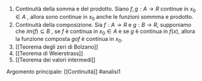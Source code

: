 1) Continuità della somma e del prodotto.
	Siano $f,g: A\to R$ continue in $x_{0}\in A$ , allora sono continue in $x_{0}$ anche le funzioni sommma e prodotto.
2) Continuità della composizione.
	Sia $f: A\to R$ e $g:B\to R$, supponiamo che $im(f)\subseteq B$ , se $f$ è continua in $x_{0}\in A$ e se $g$ è continua in $f(x)$, allora la funzione composta $gof$ è continua in $x_{0}$.
3) [[Teorema degli zeri di Bolzano]]
4) [[Teorema di Weierstrass]]
5) [[Teorema dei valori intermedi]]

Argomento principale: [[Continuità]]
#analisi1 